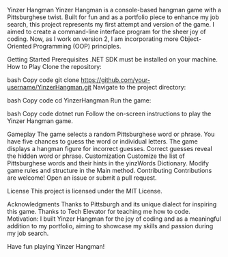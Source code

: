 Yinzer Hangman
Yinzer Hangman is a console-based hangman game with a Pittsburghese twist. Built for fun and as a portfolio piece to enhance my job search, this project represents my first attempt and version of the game. I aimed to create a command-line interface program for the sheer joy of coding. Now, as I work on version 2, I am incorporating more Object-Oriented Programming (OOP) principles.

Getting Started
Prerequisites
.NET SDK must be installed on your machine.
How to Play
Clone the repository:

bash
Copy code
git clone https://github.com/your-username/YinzerHangman.git
Navigate to the project directory:

bash
Copy code
cd YinzerHangman
Run the game:

bash
Copy code
dotnet run
Follow the on-screen instructions to play the Yinzer Hangman game.

Gameplay
The game selects a random Pittsburghese word or phrase.
You have five chances to guess the word or individual letters.
The game displays a hangman figure for incorrect guesses.
Correct guesses reveal the hidden word or phrase.
Customization
Customize the list of Pittsburghese words and their hints in the yinzWords Dictionary.
Modify game rules and structure in the Main method.
Contributing
Contributions are welcome! Open an issue or submit a pull request.

License
This project is licensed under the MIT License.

Acknowledgments
Thanks to Pittsburgh and its unique dialect for inspiring this game.
Thanks to Tech Elevator for teaching me how to code.
Motivation:
I built Yinzer Hangman for the joy of coding and as a meaningful addition to my portfolio, aiming to showcase my skills and passion during my job search.

Have fun playing Yinzer Hangman!





